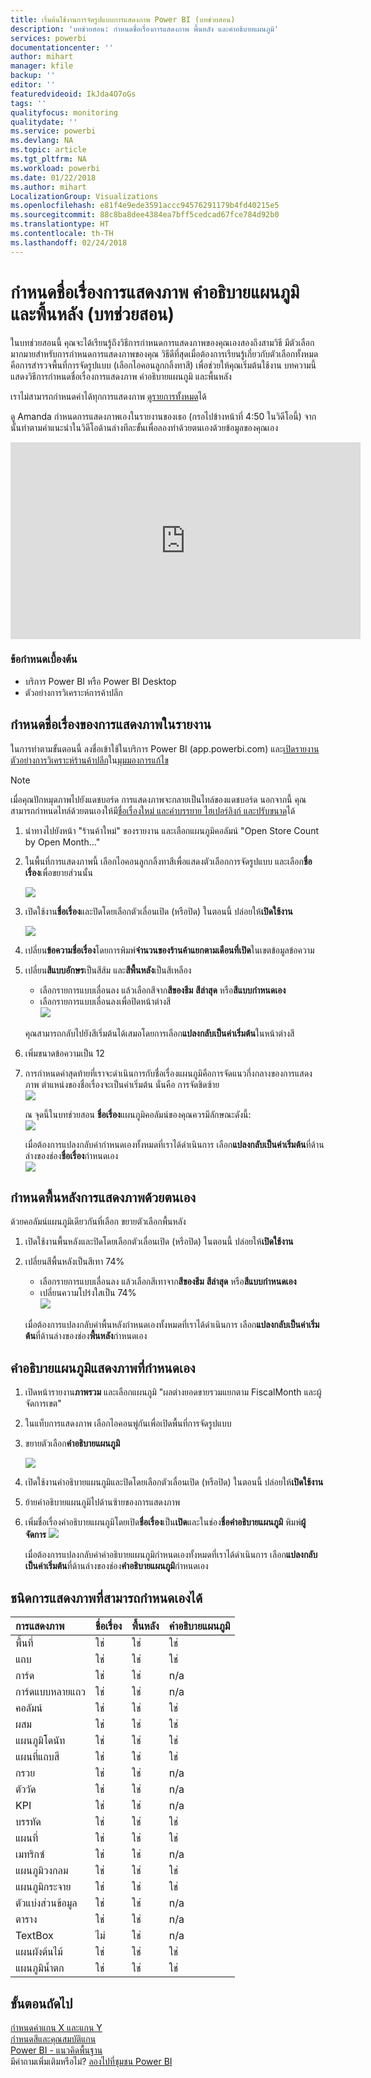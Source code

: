 ```yaml
---
title: เริ่มต้นใช้งานการจัดรูปแบบการแสดงภาพ Power BI (บทช่วยสอน)
description: 'บทช่วยสอน: กำหนดชื่อเรื่องการแสดงภาพ พื้นหลัง และคำอธิบายแผนภูมิ'
services: powerbi
documentationcenter: ''
author: mihart
manager: kfile
backup: ''
editor: ''
featuredvideoid: IkJda4O7oGs
tags: ''
qualityfocus: monitoring
qualitydate: ''
ms.service: powerbi
ms.devlang: NA
ms.topic: article
ms.tgt_pltfrm: NA
ms.workload: powerbi
ms.date: 01/22/2018
ms.author: mihart
LocalizationGroup: Visualizations
ms.openlocfilehash: e81f4e9ede3591accc94576291179b4fd40215e5
ms.sourcegitcommit: 88c8ba8dee4384ea7bff5cedcad67fce784d92b0
ms.translationtype: HT
ms.contentlocale: th-TH
ms.lasthandoff: 02/24/2018
---
```

# <a name="customize-visualization-titles-legends-and-backgrounds-tutorial"></a>กำหนดชื่อเรื่องการแสดงภาพ คำอธิบายแผนภูมิ และพื้นหลัง (บทช่วยสอน)
ในบทช่วยสอนนี้ คุณจะได้เรียนรู้ถึงวิธีการกำหนดการแสดงภาพของคุณเองสองถึงสามวิธี   มีตัวเลือกมากมายสำหรับการกำหนดการแสดงภาพของคุณ วิธีดีที่สุดเมื่อต้องการเรียนรู้เกี่ยวกับตัวเลือกทั้งหมดคือการสำรวจพื้นที่การจัดรูปแบบ (เลือกไอคอนลูกกลิ้งทาสี)  เพื่อช่วยให้คุณเริ่มต้นใช้งาน บทความนี้แสดงวิธีการกำหนดชื่อเรื่องการแสดงภาพ คำอธิบายแผนภูมิ และพื้นหลัง  

เราไม่สามารถกำหนดค่าได้ทุกการแสดงภาพ [ดูรายการทั้งหมด](#list)ได้  

ดู Amanda กำหนดการแสดงภาพเองในรายงานของเธอ (กรอไปข้างหน้าที่ 4:50 ในวิดีโอนี้) จากนั้นทำตามคำแนะนำในวิดีโอด้านล่างทีละขั้นเพื่อลองทำด้วยตนเองด้วยข้อมูลของคุณเอง

<iframe width="560" height="315" src="https://www.youtube.com/embed/IkJda4O7oGs" frameborder="0" allowfullscreen></iframe>

### <a name="prerequisites"></a>ข้อกำหนดเบื้องต้น
- บริการ Power BI หรือ Power BI Desktop
- ตัวอย่างการวิเคราะห์การค้าปลีก

## <a name="customize-visualization-titles-in-reports"></a>กำหนดชื่อเรื่องของการแสดงภาพในรายงาน
ในการทำตามขั้นตอนนี้ ลงชื่อเข้าใช้ในบริการ Power BI (app.powerbi.com) และ[เปิดรายงานตัวอย่างการวิเคราะห์ร้านค้าปลีก](sample-datasets.md)ใน[มุมมองการแก้ไข](service-interact-with-a-report-in-editing-view.md)

> [!NOTE]
> เมื่อคุณปักหมุดภาพไปยังแดชบอร์ด การแสดงภาพจะกลายเป็นไทล์ของแดชบอร์ด  นอกจากนี้ คุณสามารถกำหนดไทล์ด้วยตนเองให้มี[ชื่อเรื่องใหม่ และคำบรรยาย ไฮเปอร์ลิงก์ และปรับขนาด](service-dashboard-edit-tile.md)ได้
> 
> 

1. นำทางไปยังหน้า "ร้านค้าใหม่" ของรายงาน และเลือกแผนภูมิคอลัมน์ "Open Store Count by Open Month..."
2. ในพื้นที่การแสดงภาพนี้ เลือกไอคอนลูกกลิ้งทาสีเพื่อแสดงตัวเลือกการจัดรูปแบบ  และเลือก**ชื่อเรื่อง**เพื่อขยายส่วนนั้น  
   
   ![](media/power-bi-visualization-customize-title-background-and-legend/power-bi-formatting-menu.png)
3. เปิดใช้งาน**ชื่อเรื่อง**และปิดโดยเลือกตัวเลื่อนเปิด (หรือปิด) ในตอนนี้ ปล่อยให้**เปิดใช้งาน**  
   
   ![](media/power-bi-visualization-customize-title-background-and-legend/onoffslider.png)
4. เปลี่ยน**ข้อความชื่อเรื่อง**โดยการพิมพ์**จำนวนของร้านค้าแยกตามเดือนที่เปิด**ในเขตข้อมูลข้อความ  
5. เปลี่ยน**สีแบบอักษร**เป็นสีส้ม และ**สีพื้นหลัง**เป็นสีเหลือง
   
   * เลือกรายการแบบเลื่อนลง แล้วเลือกสีจาก**สีของธีม** **สีล่าสุด** หรือ**สีแบบกำหนดเอง**
   * เลือกรายการแบบเลื่อนลงเพื่อปิดหน้าต่างสี  
     ![](media/power-bi-visualization-customize-title-background-and-legend/customizecolorpicker.png)
   
   คุณสามารถกลับไปยังสีเริ่มต้นได้เสมอโดยการเลือก**แปลงกลับเป็นค่าเริ่มต้น**ในหน้าต่างสี
6. เพิ่มขนาดข้อความเป็น 12
7. การกำหนดค่าสุดท้ายที่เราจะดำเนินการกับชื่อเรื่องแผนภูมิคือการจัดแนวกึ่งกลางของการแสดงภาพ ตำแหน่งของชื่อเรื่องจะเป็นค่าเริ่มต้น นั่นคือ การจัดชิดซ้าย  
   ![](media/power-bi-visualization-customize-title-background-and-legend/customizealign.png)
   
    ณ จุดนี้ในบทช่วยสอน **ชื่อเรื่อง**แผนภูมิคอลัมน์ของคุณควรมีลักษณะดังนี้:  
    ![](media/power-bi-visualization-customize-title-background-and-legend/tutorialprogress1.png)
   
    เมื่อต้องการแปลงกลับค่ากำหนดเองทั้งหมดที่เราได้ดำเนินการ เลือก**แปลงกลับเป็นค่าเริ่มต้น**ที่ด้านล่างของช่อง**ชื่อเรื่อง**กำหนดเอง  
    ![](media/power-bi-visualization-customize-title-background-and-legend/revertall.png)

## <a name="customize-visualization-backgrounds"></a>กำหนดพื้นหลังการแสดงภาพด้วยตนเอง
ด้วยคอลัมน์แผนภูมิเดียวกันที่เลือก ขยายตัวเลือกพื้นหลัง

1. เปิดใช้งานพื้นหลังและปิดโดยเลือกตัวเลื่อนเปิด (หรือปิด) ในตอนนี้ ปล่อยให้**เปิดใช้งาน**
2. เปลี่ยนสีพื้นหลังเป็นสีเทา 74%
   
   * เลือกรายการแบบเลื่อนลง แล้วเลือกสีเทาจาก**สีของธีม** **สีล่าสุด** หรือ**สีแบบกำหนดเอง**
   * เปลี่ยนความโปร่งใสเป็น 74%   
     ![](media/power-bi-visualization-customize-title-background-and-legend/power-bi-customize-background.png)
   
   เมื่อต้องการแปลงกลับค่าพื้นหลังกำหนดเองทั้งหมดที่เราได้ดำเนินการ เลือก**แปลงกลับเป็นค่าเริ่มต้น**ที่ด้านล่างของช่อง**พื้นหลัง**กำหนดเอง

## <a name="customize-visualization-legends"></a>คำอธิบายแผนภูมิแสดงภาพที่กำหนดเอง
1. เปิดหน้ารายงาน**ภาพรวม** และเลือกแผนภูมิ "ผลต่างยอดขายรวมแยกตาม FiscalMonth และผู้จัดการเขต"
2. ในแท็บการแสดงภาพ เลือกไอคอนพู่กันเพื่อเปิดพื้นที่การจัดรูปแบบ  
3. ขยายตัวเลือก**คำอธิบายแผนภูมิ**
   
      ![](media/power-bi-visualization-customize-title-background-and-legend/legend.png)
4. เปิดใช้งานคำอธิบายแผนภูมิและปิดโดยเลือกตัวเลื่อนเปิด (หรือปิด) ในตอนนี้ ปล่อยให้**เปิดใช้งาน**
5. ย้ายคำอธิบายแผนภูมิไปด้านซ้ายของการแสดงภาพ    
6. เพิ่มชื่อเรื่องคำอธิบายแผนภูมิโดยเปิด**ชื่อเรื่อง**เป็น**เปิด**และในช่อง**ชื่อคำอธิบายแผนภูมิ** พิมพ์**ผู้จัดการ**
   ![](media/power-bi-visualization-customize-title-background-and-legend/legend-move.png)
   
   เมื่อต้องการแปลงกลับค่าคำอธิบายแผนภูมิกำหนดเองทั้งหมดที่เราได้ดำเนินการ เลือก**แปลงกลับเป็นค่าเริ่มต้น**ที่ด้านล่างของช่อง**คำอธิบายแผนภูมิ**กำหนดเอง

<a name="list"></a>

## <a name="visualization-types-that-can-be-customized"></a>ชนิดการแสดงภาพที่สามารถกำหนดเองได้
| การแสดงภาพ | ชื่อเรื่อง | พื้นหลัง | คำอธิบายแผนภูมิ |
|:--- |:--- |:--- |:--- |
| พื้นที่ |ใช่ |ใช่ |ใช่ |
| แถบ |ใช่ |ใช่ |ใช่ |
| การ์ด |ใช่ |ใช่ |n/a |
| การ์ดแบบหลายแถว |ใช่ |ใช่ |n/a |
| คอลัมน์ |ใช่ |ใช่ |ใช่ |
| ผสม |ใช่ |ใช่ |ใช่ |
| แผนภูมิโดนัท |ใช่ |ใช่ |ใช่ |
| แผนที่แถบสี |ใช่ |ใช่ |ใช่ |
| กรวย |ใช่ |ใช่ |n/a |
| ตัววัด |ใช่ |ใช่ |n/a |
| KPI |ใช่ |ใช่ |n/a |
| บรรทัด |ใช่ |ใช่ |ใช่ |
| แผนที่ |ใช่ |ใช่ |ใช่ |
| เมทริกซ์ |ใช่ |ใช่ |n/a |
| แผนภูมิวงกลม |ใช่ |ใช่ |ใช่ |
| แผนภูมิกระจาย |ใช่ |ใช่ |ใช่ |
| ตัวแบ่งส่วนข้อมูล |ใช่ |ใช่ |n/a |
| ตาราง |ใช่ |ใช่ |n/a |
| TextBox |ไม่ |ใช่ |n/a |
| แผนผังต้นไม้ |ใช่ |ใช่ |ใช่ |
| แผนภูมิน้ำตก |ใช่ |ใช่ |ใช่ |

## <a name="next-steps"></a>ขั้นตอนถัดไป
[กำหนดค่าแกน X และแกน Y](power-bi-visualization-customize-x-axis-and-y-axis.md)  
[กำหนดสีและคุณสมบัติแกน](service-getting-started-with-color-formatting-and-axis-properties.md)  
[Power BI - แนวคิดพื้นฐาน](service-basic-concepts.md)  
มีคำถามเพิ่มเติมหรือไม่? [ลองไปที่ชุมชน Power BI](http://community.powerbi.com/)

